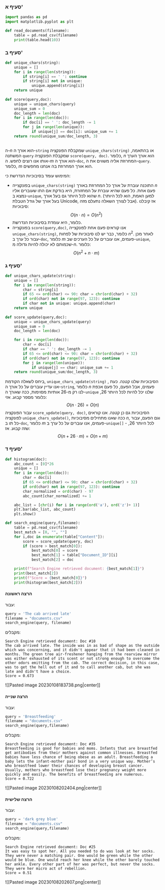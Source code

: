 ### סעיף א'
```python
import pandas as pd
import matplotlib.pyplot as plt

def read_documents(filename):
    table = pd.read_csv(filename)
    print(table.head(10))
```
### סעיף ב'
```python
def unique_chars(string):
    unique = []
    for i in range(len(string)):
        if string[i] == ' ': continue
        if string[i] not in unique:
	        unique.append(string[i])
    return unique
    
def score(query,doc):
    unique = unique_chars(query)
    unique_sum = 0
    doc_length = len(doc)
    for i in range(len(doc)):
        if doc[i] == ' ': doc_length -= 1
        for j in range(len(unique)):
            if unique[j] == doc[i]: unique_sum += 1
    return round(unique_sum/doc_length, 3)
   
```
ה-$n$ הוא אורך ה-`string` שמקבלת הפונקציה `unique_chars(string)` או בהתאמה, המשתנה `query` שמקבלת הפונקציה `score(query, doc)`. כלומר, $n$ הוא אורך הערך אותו אנו רוצים לחפש.
ה-$m$ הוא אורך ה-`doc`, המחרוזת אליה משווים את ה-`query`. כלומר, $m$ הוא אורך המחרוזת בה אנחנו מחפשים.

המימוש עומד בסיבוכיות הנדרשת כי:
- בפונקצייה `unique_chars(string)` התוכנה עוברת על אורך כל המחרוזת באורך $n$ פעם אחת. כל פעם שהיא עוברת על המחזורת, היא בודקת אם התו שעוברים אליו נמצא ב-`unique`, שהוא לכל היותר גם בעל אורך $n$. (למען האמת, הוא לכל היותר בעל אורך של גודל הטבלת Unicode, אבל לצורך השאלה נתעלם מזה). אז קיבלנו סיבוכיות:
	$$O(n\cdot n)=O(n^{2})$$
	כלומר, היא עומדת בסיבוכיות הנדרשת.
- בפונקצייה `score(query,doc)`, אנו קוראים פעם אחת לפונקצייה `unique_chars(string)`, כלומר, כבר יש לנו סיבוכיות של לפחות $n^{2}$. לאחר מכן עבור כל ערך ב-`doc`, כלומר $m$ פעמים, אנו עוברים על כל הערכים שב-`unique`, שכמותם לא יכולה להיות גדולה מ-$n$. כלומר:
	$$O(n^{2}+n\cdot m)$$

### סעיף ג'
```python
def unique_chars_update(string):
    unique = []
    for i in range(len(string)):
        char = string[i]
        if 65 <= ord(char) <= 90: char = chr(ord(char) + 32)
        if ord(char) not in range(97, 123): continue
        if char not in unique: unique.append(char)
    return unique
    
def score_update(query,doc):
    unique = unique_chars_update(query)
    unique_sum = 0
    doc_length = len(doc)

    for i in range(len(doc)):
        char = doc[i]
        if char == ' ': doc_length -= 1
        if 65 <= ord(char) <= 90: char = chr(ord(char) + 32)
        if ord(char) not in range(97, 123): continue
        for j in range(len(unique)):
            if unique[j] == char: unique_sum += 1
    return round(unique_sum/doc_length, 3)
```

ביחס לשאלה הקודמת, `unique_chars_update(string)` , הסיבוכיות שלנו קטנה. כעת אנו עדיין עוברים על כל אורך ה-`string`, כלומר $n$ פעמים, אבל הפעם, כל פעם אכפת לנו רק מ-26 אותיות מסוימות, ככה שאורך ה-`unique` שלנו יכל להיות לכל היותר 26, כלומר מספר קבוע. אזי:
$$O(n\cdot 26)=O(n)$$
עבור הפונקציה `score_update(query, doc)`, הסיבוכיות גם כן קטנה. אנו קוראים לפונקציה `unique_chars_update()`, ככה שאנו מתחילים מסיבוכיות $n$, וגם הפעם, עבור כל תו ב-`doc`, כלומר $m$ פעמים, אנו עוברים על כל ערך ב-`unique[]` - לכל היותר 26, שזה קבוע. אז:
$$O(n+26\cdot m)=O(n+m)$$

### סעיף ד'
```python
def histogram(doc):
    abc_count = [0]*26
    unique = []
    for i in range(len(doc)):
        char = doc[i]
        if 65 <= ord(char) <= 90: char = chr(ord(char) + 32)
        if ord(char) not in range(97, 123): continue
        char_normalized = ord(char) - 97
        abc_count[char_normalized] += 1

    abc_list = [chr(i) for i in range(ord('a'), ord('z')+ 1)]
    plt.bar(abc_list, abc_count)
    plt.show()

def search_engine(query,filename):
    table = pd.read_csv(filename)
    best_match = [0, "", ""]
    for i,doc in enumerate(table["Content"]):
        score = score_update(query, doc)
        if (score > best_match[0]):
            best_match[0] = score
            best_match[1] = table["Document_ID"][i]
            best_match[2] = doc

    print(f"Search Engine retrieved document: {best_match[1]}")
    print(best_match[2])
    print(f"Score = {best_match[0]}")
    print(histogram(best_match[2]))
```
#### הרצה ראשונה
עבור:
```python
query = 'The cab arrived late'
filename = "documents.csv"
search_engine(query, filename)
```
מקבלים:
```
Search Engine retrieved document: Doc #10
The cab arrived late. The inside was in as bad of shape as the outside which was concerning, and it didn't appear that it had been cleaned in months. The green tree air-freshener hanging from the rearview mirror was either exhausted of its scent or not strong enough to overcome the other odors emitting from the cab. The correct decision, in this case, was to get the hell out of it and to call another cab, but she was late and didn't have a choice.
Score = 0.673
```
![[Pasted image 20230108183738.png|center]]

#### הרצה שנייה
עבור:
```python
query = 'Breastfeeding'
filename = "documents.csv"
search_engine(query,filename)
```
מקבלים:
```
Search Engine retrieved document: Doc #35
Breastfeeding is good for babies and moms. Infants that are breastfed get antibodies from their mothers against common illnesses. Breastfed babies have less chance of being obese as an adult. Breastfeeding a baby lets the infant-mother pair bond in a very unique way. Mother’s who breastfeed lower their chances of developing breast cancer. Usually, mothers who breastfeed lose their pregnancy weight more quickly and easily. The benefits of breastfeeding are numerous.
Score = 0.722
```
![[Pasted image 20230108202404.png|center]]
#### הרצה שלישית
עבור:
```python
query = 'dark grey blue'
filename = "documents.csv"
search_engine(query,filename)
```
מקבלים:
```
Search Engine retrieved document: Doc #25
It was easy to spot her. All you needed to do was look at her socks. They were never a matching pair. One would be green while the other would be blue. One would reach her knee while the other barely touched her ankle. Every other part of her was perfect, but never the socks. They were her micro act of rebellion.
Score = 0.51
```
![[Pasted image 20230108202607.png|center]]